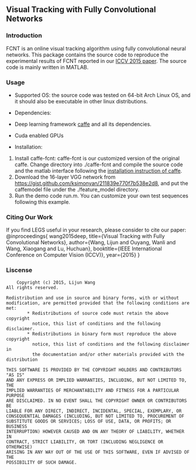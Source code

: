 ## Visual Tracking with Fully Convolutional Networks

### Introduction
FCNT is an online visual tracking algorithm using fully convolutional neural networks. This package contains the source code to reproduce the experimental results of FCNT reported in our [ICCV 2015 paper](http://202.118.75.4/lu/Paper/ICCV2015/iccv15_lijun.pdf). The source code is mainly written in MATLAB.

### Usage

* Supported OS: the source code was tested on 64-bit Arch Linux OS, and it should also be executable in other linux distributions.

* Dependencies: 
 * Deep learning framework [caffe](http://caffe.berkeleyvision.org/) and all its dependencies. 
 * Cuda enabled GPUs

* Installation: 
 1. Install caffe-fcnt: caffe-fcnt is our customized version of the original caffe. Change directory into ./caffe-fcnt and compile the source code and the matlab interface following the [installation instruction of caffe](http://caffe.berkeleyvision.org/installation.html).
 2. Download the 16-layer VGG network from https://gist.github.com/ksimonyan/211839e770f7b538e2d8, and put the caffemodel file under the ./feature_model directory.
 3. Run the demo code run.m. You can customize your own test sequences following this example.

### Citing Our Work

If you find LEGS useful in your research, please consider to cite our paper:
        @inproceedings{ wang2015deep,
           title={Visual Tracking with Fully Convolutional Networks},
           author={Wang, Lijun and Ouyang, Wanli and Wang, Xiaogang and Lu, Huchuan},
           booktitle={IEEE International Conference on Computer Vision (ICCV)},
           year={2015}
        }

### Liscense

        Copyright (c) 2015, Lijun Wang
	All rights reserved. 

	Redistribution and use in source and binary forms, with or without 
	modification, are permitted provided that the following conditions are 
	met:
    		* Redistributions of source code must retain the above copyright 
      		  notice, this list of conditions and the following disclaimer.
    		* Redistributions in binary form must reproduce the above copyright 
      		  notice, this list of conditions and the following disclaimer in 
      		  the documentation and/or other materials provided with the distribution
   
	THIS SOFTWARE IS PROVIDED BY THE COPYRIGHT HOLDERS AND CONTRIBUTORS "AS IS" 
	AND ANY EXPRESS OR IMPLIED WARRANTIES, INCLUDING, BUT NOT LIMITED TO, THE 
	IMPLIED WARRANTIES OF MERCHANTABILITY AND FITNESS FOR A PARTICULAR PURPOSE 
	ARE DISCLAIMED. IN NO EVENT SHALL THE COPYRIGHT OWNER OR CONTRIBUTORS BE 	
	LIABLE FOR ANY DIRECT, INDIRECT, INCIDENTAL, SPECIAL, EXEMPLARY, OR 
	CONSEQUENTIAL DAMAGES (INCLUDING, BUT NOT LIMITED TO, PROCUREMENT OF 
	SUBSTITUTE GOODS OR SERVICES; LOSS OF USE, DATA, OR PROFITS; OR BUSINESS 
	INTERRUPTION) HOWEVER CAUSED AND ON ANY THEORY OF LIABILITY, WHETHER IN 
	CONTRACT, STRICT LIABILITY, OR TORT (INCLUDING NEGLIGENCE OR OTHERWISE) 
	ARISING IN ANY WAY OUT OF THE USE OF THIS SOFTWARE, EVEN IF ADVISED OF THE 
	POSSIBILITY OF SUCH DAMAGE.
